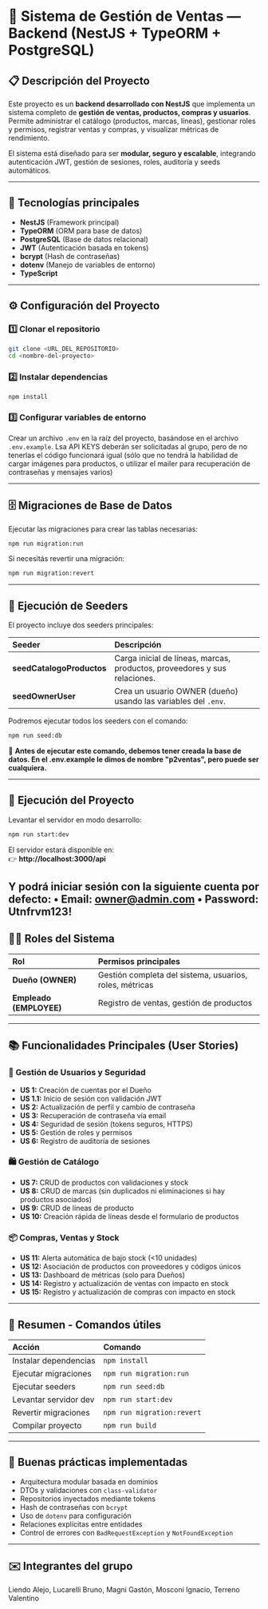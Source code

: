 # 🧾 Sistema de Gestión de Ventas — Backend (NestJS + TypeORM + PostgreSQL)

## 📋 Descripción del Proyecto

Este proyecto es un **backend desarrollado con NestJS** que implementa un sistema completo de **gestión de ventas, productos, compras y usuarios**.  
Permite administrar el catálogo (productos, marcas, líneas), gestionar roles y permisos, registrar ventas y compras, y visualizar métricas de rendimiento.

El sistema está diseñado para ser **modular, seguro y escalable**, integrando autenticación JWT, gestión de sesiones, roles, auditoría y seeds automáticos.

---

## 🚀 Tecnologías principales

- **NestJS** (Framework principal)
- **TypeORM** (ORM para base de datos)
- **PostgreSQL** (Base de datos relacional)
- **JWT** (Autenticación basada en tokens)
- **bcrypt** (Hash de contraseñas)
- **dotenv** (Manejo de variables de entorno)
- **TypeScript**

---

## ⚙️ Configuración del Proyecto

### 1️⃣ Clonar el repositorio

```bash
git clone <URL_DEL_REPOSITORIO>
cd <nombre-del-proyecto>
```

### 2️⃣ Instalar dependencias

```bash
npm install
```

### 3️⃣ Configurar variables de entorno

Crear un archivo `.env` en la raíz del proyecto, basándose en el archivo `.env.example`. Lsa API KEYS deberán ser solicitadas al grupo, pero de no tenerlas el código funcionará igual (sólo que no tendrá la habilidad de cargar imágenes para productos, o utilizar el mailer para recuperación de contraseñas y mensajes varios)

---

## 🗄️ Migraciones de Base de Datos

Ejecutar las migraciones para crear las tablas necesarias:

```bash
npm run migration:run
```

Si necesitás revertir una migración:

```bash
npm run migration:revert
```

---

## 🌱 Ejecución de Seeders

El proyecto incluye dos seeders principales:

| Seeder | Descripción |
|:--|:--|
| **seedCatalogoProductos** | Carga inicial de líneas, marcas, productos, proveedores y sus relaciones. |
| **seedOwnerUser** | Crea un usuario OWNER (dueño) usando las variables del `.env`. |

Podremos ejecutar todos los seeders con el comando:

```bash
npm run seed:db
```

📌 **Antes de ejecutar este comando, debemos tener creada la base de datos. En el .env.example le dimos de nombre "p2ventas", pero puede ser cualquiera.**

---

## 🧩 Ejecución del Proyecto

Levantar el servidor en modo desarrollo:

```bash
npm run start:dev
```

El servidor estará disponible en:  
👉 **http://localhost:3000/api**

Y podrá iniciar sesión con la siguiente cuenta por defecto:
• Email: owner@admin.com
• Password: Utnfrvm123!
---

## 🧑‍💼 Roles del Sistema

| Rol | Permisos principales |
|:--|:--|
| **Dueño (OWNER)** | Gestión completa del sistema, usuarios, roles, métricas |
| **Empleado (EMPLOYEE)** | Registro de ventas, gestión de productos |

---

## 📚 Funcionalidades Principales (User Stories)

### 👥 Gestión de Usuarios y Seguridad

- **US 1:** Creación de cuentas por el Dueño  
- **US 1.1:** Inicio de sesión con validación JWT  
- **US 2:** Actualización de perfil y cambio de contraseña  
- **US 3:** Recuperación de contraseña vía email  
- **US 4:** Seguridad de sesión (tokens seguros, HTTPS)  
- **US 5:** Gestión de roles y permisos  
- **US 6:** Registro de auditoría de sesiones  

### 🛍️ Gestión de Catálogo

- **US 7:** CRUD de productos con validaciones y stock  
- **US 8:** CRUD de marcas (sin duplicados ni eliminaciones si hay productos asociados)  
- **US 9:** CRUD de líneas de producto  
- **US 10:** Creación rápida de líneas desde el formulario de productos  

### 📦 Compras, Ventas y Stock

- **US 11:** Alerta automática de bajo stock (<10 unidades)  
- **US 12:** Asociación de productos con proveedores y códigos únicos  
- **US 13:** Dashboard de métricas (solo para Dueños)  
- **US 14:** Registro y actualización de ventas con impacto en stock  
- **US 15:** Registro y actualización de compras con impacto en stock  

---
## 🧪 Resumen - Comandos útiles

| Acción | Comando |
|:--|:--|
| Instalar dependencias | `npm install` |
| Ejecutar migraciones | `npm run migration:run` |
| Ejecutar seeders | `npm run seed:db` |
| Levantar servidor dev | `npm run start:dev` |
| Revertir migraciones | `npm run migration:revert` |
| Compilar proyecto | `npm run build` |

---

## 🧰 Buenas prácticas implementadas

- Arquitectura modular basada en dominios  
- DTOs y validaciones con `class-validator`  
- Repositorios inyectados mediante tokens  
- Hash de contraseñas con `bcrypt`  
- Uso de `dotenv` para configuración  
- Relaciones explícitas entre entidades  
- Control de errores con `BadRequestException` y `NotFoundException`  

---

## ✉️ Integrantes del grupo

Liendo Alejo, Lucarelli Bruno, Magni Gastón, Mosconi Ignacio, Terreno Valentino
